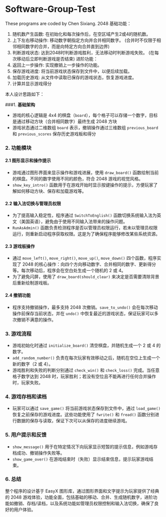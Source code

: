 # Software-Group-Test
These programs are coded by Chen Sixiang. 
2048 
基础功能：
1. 随机数产生函数: 在初始化和每次操作后，在空区域产生2或4的随机数。
2. 上下左右移动操作: 移动数字朝指定方向并合并相同数字。
(合并时不仅限于相邻相同数字的合并，而是向特定方向合并直到边界)
3. 判断游戏状态: 达到2048时判断游戏胜利，无法移动时判断游戏失败。
(在每次移动后立即判断游戏是否结束)
进阶功能：
1. 返回上一步操作: 实现撤销上一步操作的功能。
2. 保存游戏进度: 将当前游戏状态保存到文件中，以便后续加载。
3. 加载历史游戏: 从文件中读取已保存的游戏状态，恢复游戏进度。
4. 计算并显示游戏得分

本人设计思路如下：

###1. **基础架构**
- 游戏的核心逻辑是 4x4 的棋盘（`board`），每个格子可以存储一个数字，目标是通过移动方块（合并相同数字）最终生成 2048 方块
- 游戏状态通过二维数组 `board` 表示，撤销操作通过三维数组 `previous_board` 和 `previous_scores` 保存历史游戏板和得分

### 2. **功能模块**
#### 2.1 **图形显示和操作提示**
- 游戏通过图形界面来显示操作和游戏进展，使用 `draw_board()` 函数绘制当前的棋盘。不同的数字使用不同的颜色，符合 2048 游戏的视觉风格。
- `show_key_intro()` 函数用于在游戏开始时显示按键操作的提示，方便玩家了解如何移动方块、保存和加载游戏等。

#### 2.2 **输入法切换与管理员权限**
- 为了提高输入稳定性，程序通过 `SwitchToEnglish()` 函数切换系统输入法为英文（美国英语），避免由于使用不同输入法带来的操作问题。
- `RunAsAdmin()` 函数负责检测程序是否以管理员权限运行，若未以管理员权限运行，则重新启动程序获取权限。这是为了确保程序能够修改某些系统资源。

#### 2.3 **游戏板操作**
- 通过 `move_left()`, `move_right()`, `move_up()`, `move_down()` 四个函数，程序实现了 2048 的核心操作：向四个方向移动数字、合并相同的数字、更新得分等。每次移动后，程序会在空白处生成一个随机的 2 或 4。
- 为了避免闪屏，使用了 `draw_board(should_clear)` 来决定是否需要清除背景后重新绘制游戏板。

#### 2.4 **撤销功能**
- 程序支持撤销操作，最多支持 2048 次撤销。`save_to_undo()` 会在每次移动操作前保存当前状态，并在 `undo()` 中恢复最近的游戏状态，保证玩家可以多次撤销不满意的操作。

### 3. **游戏流程**
- 游戏初始化时通过 `initialize_board()` 清空棋盘，并随机生成一个 2 或 4 的数字。
- `add_random_number()` 负责在每次玩家有效移动之后，随机在空位上生成一个新的数字（2 或 4）。
- 游戏胜利和失败的判断分别通过 `check_win()` 和 `check_loss()` 完成。当任意格子数字达到 2048 时，玩家胜利；若没有空位且不能再进行任何合并操作时，玩家失败。

### 4. **游戏存档和读档**
- 玩家可以通过 `save_game()` 将当前游戏状态保存到文件中，通过 `load_game()` 恢复之前保存的游戏进度。这些功能使用了 `fwrite()` 和 `fread()` 函数分别进行数据的保存与读取，保证下次可以从保存的进度继续游戏。

### 5. **用户提示和反馈**
- `show_message()` 用于在特定情况下向玩家显示短暂的提示信息，例如游戏存档成功、撤销操作失败等。
- `show_game_over()` 在游戏结束时（失败）显示结束信息，提示玩家游戏结束。

### 6. **总结**
整个程序的设计基于 EasyX 图形库，通过图形界面和文字提示为玩家提供了经典的 2048 游戏体验，功能全面，包括基础的移动、合并、生成随机数字，进阶功能如撤销、存档/读档，以及系统功能如管理员权限控制和输入法切换，确保了良好的用户体验。
